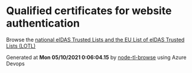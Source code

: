# Qualified certificates for website authentication 
 Browse the [national eIDAS Trusted Lists and the EU List of eIDAS Trusted Lists (LOTL)](https://webgate.ec.europa.eu/tl-browser/#/) 
 
 
Generated at **Mon 05/10/2021  0:06:04.15** by [node-tl-browse](https://github.com/ymedlop/node-tl-browser) using Azure Devops 
